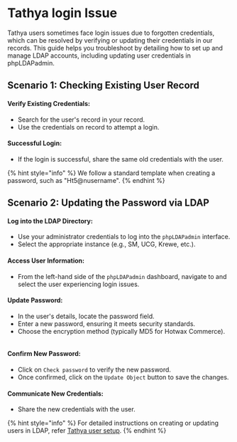 # Tathya login Issue

Tathya users sometimes face login issues due to forgotten credentials, which can be resolved by verifying or updating their credentials in our records. This guide helps you troubleshoot by detailing how to set up and manage LDAP accounts, including updating user credentials in phpLDAPadmin.

## Scenario 1: Checking Existing User Record

#### Verify Existing Credentials:

* Search for the user's record in your record.
* Use the credentials on record to attempt a login.

#### Successful Login:

* If the login is successful, share the same old credentials with the user.

{% hint style="info" %}
We follow a standard template when creating a password, such as "Ht5@nusername".
{% endhint %}

## Scenario 2: Updating the Password via LDAP

#### Log into the LDAP Directory:

* Use your administrator credentials to log into the `phpLDAPadmin` interface.
* Select the appropriate instance (e.g., SM, UCG, Krewe, etc.).

#### Access User Information:

* From the left-hand side of the `phpLDAPadmin` dashboard, navigate to and select the user experiencing login issues.

#### Update Password:

* In the user's details, locate the password field.
* Enter a new password, ensuring it meets security standards.
* Choose the encryption method (typically MD5 for Hotwax Commerce).



<figure><img src="../../.gitbook/assets/ldap (1).png" alt=""><figcaption></figcaption></figure>

#### Confirm New Password:

* Click on `Check password` to verify the new password.
* Once confirmed, click on the `Update Object` button to save the changes.

#### Communicate New Credentials:

* Share the new credentials with the user.

{% hint style="info" %}
For detailed instructions on creating or updating users in LDAP, refer [Tathya user setup](../userCreation/setupLDAPaccount.md).
{% endhint %}
